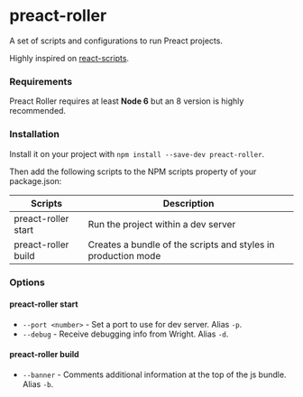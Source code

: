 # preact-roller
A set of scripts and configurations to run Preact projects.

Highly inspired on [react-scripts](https://www.npmjs.com/package/react-scripts).

### Requirements
Preact Roller requires at least **Node 6** but an 8 version is highly recommended.

### Installation
Install it on your project with `npm install --save-dev preact-roller`.

Then add the following scripts to the NPM scripts property of your package.json:

| Scripts                            | Description                                                   |
| ---------------------------------- | ------------------------------------------------------------- |
| preact-roller start                | Run the project within a dev server                           |
| preact-roller build                | Creates a bundle of the scripts and styles in production mode |

### Options

#### preact-roller start
 
 * `--port <number>` - Set a port to use for dev server. Alias `-p`.
 * `--debug` - Receive debugging info from Wright. Alias `-d`.

#### preact-roller build
 
 * `--banner` - Comments additional information at the top of the js bundle. Alias `-b`.
 